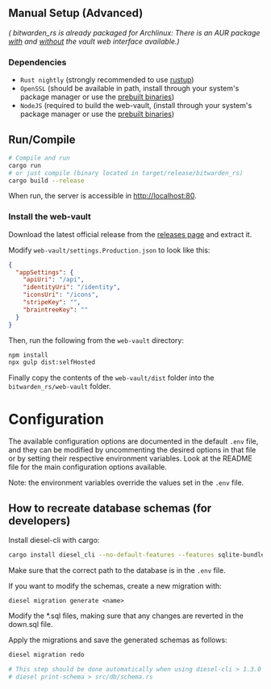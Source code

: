 ## Manual Setup (Advanced)
_( bitwarden_rs is already packaged for Archlinux: There is an AUR package [with](https://aur.archlinux.org/packages/bitwarden_rs-vault-git/) and 
[without](https://aur.archlinux.org/packages/bitwarden_rs-git/) the vault web interface available.)_
### Dependencies
- `Rust nightly` (strongly recommended to use [rustup](https://rustup.rs/))
- `OpenSSL` (should be available in path, install through your system's package manager or use the [prebuilt binaries](https://wiki.openssl.org/index.php/Binaries))
- `NodeJS` (required to build the web-vault, (install through your system's package manager or use the [prebuilt binaries](https://nodejs.org/en/download/))


## Run/Compile
```sh
# Compile and run
cargo run
# or just compile (binary located in target/release/bitwarden_rs)
cargo build --release
```

When run, the server is accessible in [http://localhost:80](http://localhost:80).

### Install the web-vault
Download the latest official release from the [releases page](https://github.com/bitwarden/web/releases) and extract it.

Modify `web-vault/settings.Production.json` to look like this:
```json
{
  "appSettings": {
    "apiUri": "/api",
    "identityUri": "/identity",
    "iconsUri": "/icons",
    "stripeKey": "",
    "braintreeKey": ""
  }
}
```

Then, run the following from the `web-vault` directory:
```sh
npm install
npx gulp dist:selfHosted
```

Finally copy the contents of the `web-vault/dist` folder into the `bitwarden_rs/web-vault` folder.

# Configuration
The available configuration options are documented in the default `.env` file, and they can be modified by uncommenting the desired options in that file or by setting their respective environment variables. Look at the README file for the main configuration options available.

Note: the environment variables override the values set in the `.env` file.

## How to recreate database schemas (for developers)
Install diesel-cli with cargo:
```sh
cargo install diesel_cli --no-default-features --features sqlite-bundled
```

Make sure that the correct path to the database is in the `.env` file.

If you want to modify the schemas, create a new migration with:
```
diesel migration generate <name>
```

Modify the *.sql files, making sure that any changes are reverted in the down.sql file.

Apply the migrations and save the generated schemas as follows:
```sh
diesel migration redo

# This step should be done automatically when using diesel-cli > 1.3.0
# diesel print-schema > src/db/schema.rs
```
